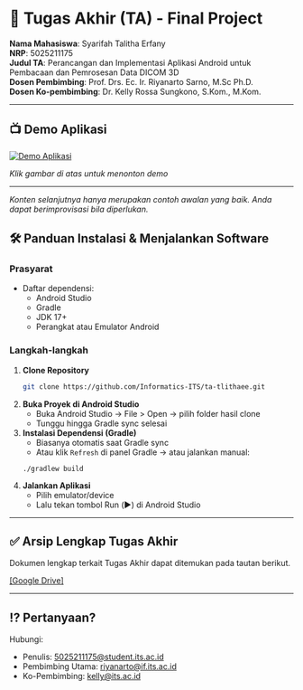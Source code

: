 # 🏁 Tugas Akhir (TA) - Final Project

**Nama Mahasiswa**: Syarifah Talitha Erfany  
**NRP**: 5025211175  
**Judul TA**: Perancangan dan Implementasi Aplikasi Android untuk Pembacaan dan Pemrosesan Data DICOM 3D  
**Dosen Pembimbing**: Prof. Drs. Ec. Ir. Riyanarto Sarno, M.Sc Ph.D.  
**Dosen Ko-pembimbing**: Dr. Kelly Rossa Sungkono, S.Kom., M.Kom.

---

## 📺 Demo Aplikasi  
[![Demo Aplikasi](https://i.imgur.com/Emkvd0M.jpeg)](https://www.youtube.com/watch?v=PF0SI7b-NIQ)  

*Klik gambar di atas untuk menonton demo*

---

*Konten selanjutnya hanya merupakan contoh awalan yang baik. Anda dapat berimprovisasi bila diperlukan.*

## 🛠 Panduan Instalasi & Menjalankan Software  

### Prasyarat  
- Daftar dependensi:
  - Android Studio
  - Gradle
  - JDK 17+
  - Perangkat atau Emulator Android

### Langkah-langkah  
1. **Clone Repository**  
   ```bash
   git clone https://github.com/Informatics-ITS/ta-tlithaee.git
   ```
2. **Buka Proyek di Android Studio**
   - Buka Android Studio → File > Open → pilih folder hasil clone
   - Tunggu hingga Gradle sync selesai
3. **Instalasi Dependensi (Gradle)**
   - Biasanya otomatis saat Gradle sync
   - Atau klik `Refresh` di panel Gradle → atau jalankan manual:
   ```
   ./gradlew build
   ```
4. **Jalankan Aplikasi**
   - Pilih emulator/device
   - Lalu tekan tombol Run (▶️) di Android Studio

---

## ✅ Arsip Lengkap Tugas Akhir

Dokumen lengkap terkait Tugas Akhir dapat ditemukan pada tautan berikut.

[[Google Drive]](https://drive.google.com/drive/folders/164gFQN-ACiG2QkLfbNnsAXoV5BtPaxQR?usp=sharing)

---

## ⁉️ Pertanyaan?

Hubungi:
- Penulis: 5025211175@student.its.ac.id
- Pembimbing Utama: riyanarto@if.its.ac.id
- Ko-Pembimbing:  kelly@its.ac.id
